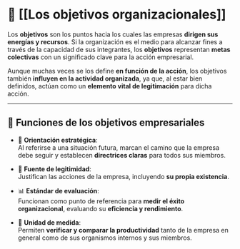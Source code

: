 
# 🏁 [[Los objetivos organizacionales]]

Los **objetivos** son los puntos hacia los cuales las empresas **dirigen sus energías y recursos**. Si la organización es el medio para alcanzar fines a través de la capacidad de sus integrantes, los **objetivos** representan **metas colectivas** con un significado clave para la acción empresarial.

Aunque muchas veces se los define **en función de la acción**, los objetivos también **influyen en la actividad organizada**, ya que, al estar bien definidos, actúan como un **elemento vital de legitimación** para dicha acción.

---

## 🎯 Funciones de los objetivos empresariales

- 📌 **Orientación estratégica**:  
    Al referirse a una situación futura, marcan el camino que la empresa debe seguir y establecen **directrices claras** para todos sus miembros.
    
- 🧾 **Fuente de legitimidad**:  
    Justifican las acciones de la empresa, incluyendo **su propia existencia**.
    
- 📊 **Estándar de evaluación**:  
    Funcionan como punto de referencia para **medir el éxito organizacional**, evaluando su **eficiencia y rendimiento**.
    
- 📐 **Unidad de medida**:  
    Permiten **verificar y comparar la productividad** tanto de la empresa en general como de sus organismos internos y sus miembros.
    

